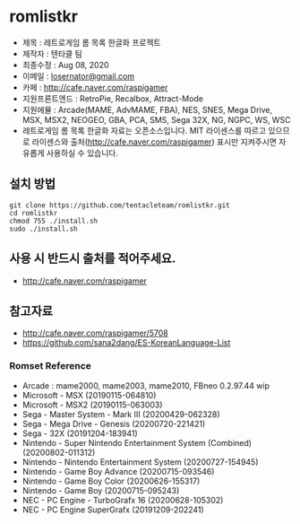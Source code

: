 # romlistkr

* 제목 : 레트로게임 롬 목록 한글화 프로젝트
* 제작자 : 텐타클 팀
* 최종수정 : Aug 08, 2020
* 이메일 : losernator@gmail.com
* 카페 : http://cafe.naver.com/raspigamer
* 지원프론트엔드 : RetroPie, Recalbox, Attract-Mode
* 지원에뮬 : Arcade(MAME, AdvMAME, FBA), NES, SNES, Mega Drive, MSX, MSX2, NEOGEO, GBA, PCA, SMS, Sega 32X, NG, NGPC, WS, WSC
* 레트로게임 롬 목록 한글화 자료는 오픈소스입니다. MIT 라이센스를 따르고 있으므로 라이센스와 출처(http://cafe.naver.com/raspigamer) 표시만 지켜주시면 자유롭게 사용하실 수 있습니다.

## 설치 방법
<pre><code>git clone https://github.com/tentacleteam/romlistkr.git
cd romlistkr
chmod 755 ./install.sh
sudo ./install.sh</code></pre>

## 사용 시 반드시 출처를 적어주세요.
* http://cafe.naver.com/raspigamer

## 참고자료
* http://cafe.naver.com/raspigamer/5708
* https://github.com/sana2dang/ES-KoreanLanguage-List


### Romset Reference
* Arcade : mame2000, mame2003, mame2010, FBneo 0.2.97.44 wip
* Microsoft - MSX (20190115-064810)
* Microsoft - MSX2 (20190115-063003)
* Sega - Master System - Mark III (20200429-062328)
* Sega - Mega Drive - Genesis (20200720-221421)
* Sega - 32X (20191204-183941)
* Nintendo - Super Nintendo Entertainment System (Combined) (20200802-011312)
* Nintendo - Nintendo Entertainment System (20200727-154945)
* Nintendo - Game Boy Advance (20200715-093546)
* Nintendo - Game Boy Color (20200626-155317)
* Nintendo - Game Boy (20200715-095243)
* NEC - PC Engine - TurboGrafx 16 (20200628-105302)
* NEC - PC Engine SuperGrafx (20191209-202241)
